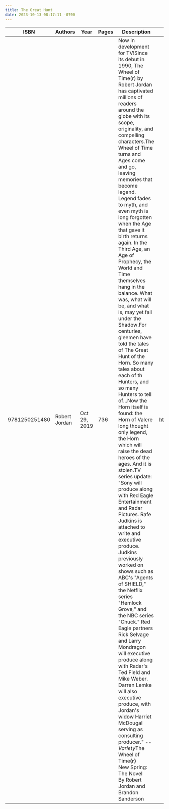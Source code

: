 ```yaml
---
title: The Great Hunt
date: 2023-10-13 08:17:11 -0700
---
```


| ISBN        | Authors      | Year    | Pages    | Description    | URL   |
| ----------- | ------------ | ------- | -------- | -------------- | ----- |
| 9781250251480  | Robert Jordan| Oct 29, 2019| 736| Now in development for TV!Since its debut in 1990, The Wheel of Time(r) by Robert Jordan has captivated millions of readers around the globe with its scope, originality, and compelling characters.The Wheel of Time turns and Ages come and go, leaving memories that become legend. Legend fades to myth, and even myth is long forgotten when the Age that gave it birth returns again. In the Third Age, an Age of Prophecy, the World and Time themselves hang in the balance. What was, what will be, and what is, may yet fall under the Shadow.For centuries, gleemen have told the tales of The Great Hunt of the Horn. So many tales about each of th Hunters, and so many Hunters to tell of...Now the Horn itself is found: the Horn of Valere long thought only legend, the Horn which will raise the dead heroes of the ages. And it is stolen.TV series update: "Sony will produce along with Red Eagle Entertainment and Radar Pictures. Rafe Judkins is attached to write and executive produce. Judkins previously worked on shows such as ABC's "Agents of SHIELD," the Netflix series "Hemlock Grove," and the NBC series "Chuck." Red Eagle partners Rick Selvage and Larry Mondragon will executive produce along with Radar's Ted Field and Mike Weber. Darren Lemke will also executive produce, with Jordan's widow Harriet McDougal serving as consulting producer." --<em>Variety</em>The Wheel of Time<strong>(r)</strong><br/>   New Spring: The Novel<br/>By Robert Jordan and Brandon Sanderson<br/>|https://openlibrary.org/books/OL28348974M/The_Great_Hunt|    